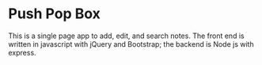Push Pop Box
==========

This is a single page app to add, edit, and search notes. 
The front end is  written in javascript with jQuery and Bootstrap; the backend is Node js with express.
